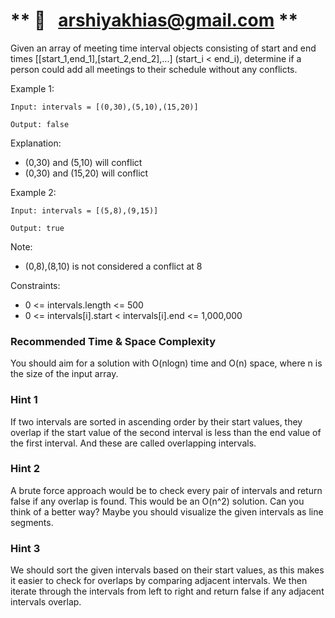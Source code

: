 # ** 👋   arshiyakhias@gmail.com **

Given an array of meeting time interval objects consisting of start and end times [[start_1,end_1],[start_2,end_2],...] (start_i < end_i), determine if a person could add all meetings to their schedule without any conflicts.

Example 1:

```
Input: intervals = [(0,30),(5,10),(15,20)]

Output: false

```

Explanation:

- (0,30) and (5,10) will conflict
- (0,30) and (15,20) will conflict

Example 2:

```
Input: intervals = [(5,8),(9,15)]

Output: true

```

Note:

- (0,8),(8,10) is not considered a conflict at 8

Constraints:

- 0 <= intervals.length <= 500
- 0 <= intervals[i].start < intervals[i].end <= 1,000,000



### Recommended Time & Space Complexity

You should aim for a solution with O(nlogn) time and O(n) space, where n is the size of the input array.


### Hint 1

If two intervals are sorted in ascending order by their start values, they overlap if the start value of the second interval is less than the end value of the first interval. And these are called overlapping intervals.


### Hint 2

A brute force approach would be to check every pair of intervals and return false if any overlap is found. This would be an O(n^2) solution. Can you think of a better way? Maybe you should visualize the given intervals as line segments.


### Hint 3

We should sort the given intervals based on their start values, as this makes it easier to check for overlaps by comparing adjacent intervals. We then iterate through the intervals from left to right and return false if any adjacent intervals overlap.
